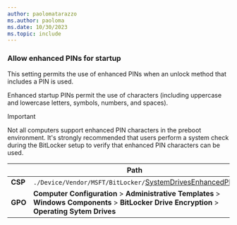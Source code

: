 ```yaml
---
author: paolomatarazzo
ms.author: paoloma
ms.date: 10/30/2023
ms.topic: include
---
```


### Allow enhanced PINs for startup

This setting permits the use of enhanced PINs when an unlock method that includes a PIN is used.

Enhanced startup PINs permit the use of characters (including uppercase and lowercase letters, symbols, numbers, and spaces).

> [!IMPORTANT]
> Not all computers support enhanced PIN characters in the preboot environment. It's strongly recommended that users perform a system check during the BitLocker setup to verify that enhanced PIN characters can be used.

|  | Path |
|--|--|
| **CSP** | `./Device/Vendor/MSFT/BitLocker/`[SystemDrivesEnhancedPIN](/windows/client-management/mdm/bitlocker-csp#systemdrivesenhancedpin) |
| **GPO** | **Computer Configuration** > **Administrative Templates** > **Windows Components** > **BitLocker Drive Encryption** > **Operating Sytem Drives** |
